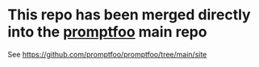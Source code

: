 # This repo has been merged directly into the [promptfoo](https://github.com/promptfoo/promptfoo) main repo

See https://github.com/promptfoo/promptfoo/tree/main/site
